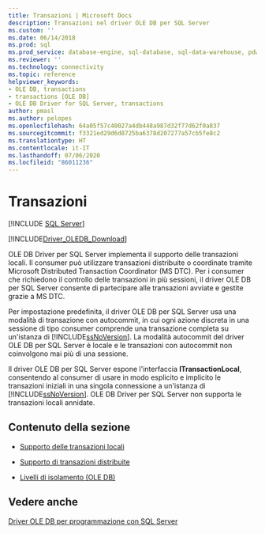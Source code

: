 ```yaml
---
title: Transazioni | Microsoft Docs
description: Transazioni nel driver OLE DB per SQL Server
ms.custom: ''
ms.date: 06/14/2018
ms.prod: sql
ms.prod_service: database-engine, sql-database, sql-data-warehouse, pdw
ms.reviewer: ''
ms.technology: connectivity
ms.topic: reference
helpviewer_keywords:
- OLE DB, transactions
- transactions [OLE DB]
- OLE DB Driver for SQL Server, transactions
author: pmasl
ms.author: pelopes
ms.openlocfilehash: 64a05f57c40027a4db448a987d32f77d62f0a837
ms.sourcegitcommit: f3321ed29d6d8725ba6378d207277a57cb5fe8c2
ms.translationtype: HT
ms.contentlocale: it-IT
ms.lasthandoff: 07/06/2020
ms.locfileid: "86011236"
---
```

# <a name="transactions"></a>Transazioni
[!INCLUDE [SQL Server](../../../includes/applies-to-version/sql-asdb-asdbmi-asa-pdw.md)]

[!INCLUDE[Driver_OLEDB_Download](../../../includes/driver_oledb_download.md)]

  OLE DB Driver per SQL Server implementa il supporto delle transazioni locali. Il consumer può utilizzare transazioni distribuite o coordinate tramite Microsoft Distributed Transaction Coordinator (MS DTC). Per i consumer che richiedono il controllo delle transazioni in più sessioni, il driver OLE DB per SQL Server consente di partecipare alle transazioni avviate e gestite grazie a MS DTC.  
  
 Per impostazione predefinita, il driver OLE DB per SQL Server usa una modalità di transazione con autocommit, in cui ogni azione discreta in una sessione di tipo consumer comprende una transazione completa su un'istanza di [!INCLUDE[ssNoVersion](../../../includes/ssnoversion-md.md)]. La modalità autocommit del driver OLE DB per SQL Server è locale e le transazioni con autocommit non coinvolgono mai più di una sessione.  
  
 Il driver OLE DB per SQL Server espone l'interfaccia **ITransactionLocal**, consentendo al consumer di usare in modo esplicito e implicito le transazioni iniziali in una singola connessione a un'istanza di [!INCLUDE[ssNoVersion](../../../includes/ssnoversion-md.md)]. OLE DB Driver per SQL Server non supporta le transazioni locali annidate.  
  
## <a name="in-this-section"></a>Contenuto della sezione  
  
-   [Supporto delle transazioni locali](../../oledb/ole-db-transactions/supporting-local-transactions.md)  
  
-   [Supporto di transazioni distribuite](../../oledb/ole-db-transactions/supporting-distributed-transactions.md)  
  
-   [Livelli di isolamento &#40;OLE DB&#41;](../../oledb/ole-db-transactions/isolation-levels-ole-db.md)  
  
## <a name="see-also"></a>Vedere anche  
 [Driver OLE DB per programmazione con SQL Server](../../oledb/ole-db/oledb-driver-for-sql-server-programming.md)  
  
  
